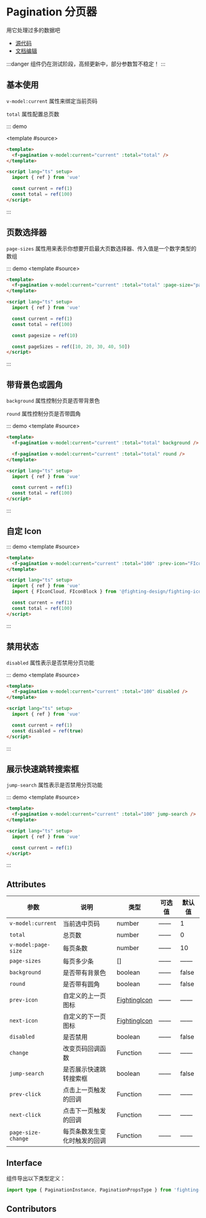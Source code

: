 # Pagination 分页器

用它处理过多的数据吧

- [源代码](https://github.com/FightingDesign/fighting-design/tree/master/packages/fighting-design/pagination)
- [文档编辑](https://github.com/FightingDesign/fighting-design/blob/master/docs/docs/components/pagination.md)

:::danger
组件仍在测试阶段，高频更新中，部分参数暂不稳定！
:::

## 基本使用

`v-model:current` 属性来绑定当前页码

`total` 属性配置总页数

::: demo

<template #source>
<demo1-vue />
</template>

```html
<template>
  <f-pagination v-model:current="current" :total="total" />
</template>

<script lang="ts" setup>
  import { ref } from 'vue'

  const current = ref(1)
  const total = ref(100)
</script>
```

:::

## 页数选择器

`page-sizes` 属性用来表示你想要开启最大页数选择器、传入值是一个数字类型的数组

::: demo
<template #source>
<demo2-vue/>
</template>

```html
<template>
  <f-pagination v-model:current="current" :total="total" :page-size="pagesize" :page-sizes="pageSizes" />
</template>

<script lang="ts" setup>
  import { ref } from 'vue'

  const current = ref(1)
  const total = ref(100)

  const pagesize = ref(10)

  const pageSizes = ref([10, 20, 30, 40, 50])
</script>
```

:::

## 带背景色或圆角

`background` 属性控制分页是否带背景色

`round` 属性控制分页是否带圆角

::: demo
<template #source>
<demo3-vue />
</template>

```html
<template>
  <f-pagination v-model:current="current" :total="total" background />

  <f-pagination v-model:current="current" :total="total" round />
</template>

<script lang="ts" setup>
  import { ref } from 'vue'

  const current = ref(1)
  const total = ref(100)
</script>
```

:::

## 自定 Icon

::: demo
<template #source>
<f-pagination v-model:current="current" :total="100" :prev-Icon="FIconCloud" :next-Icon="FIconBlock" />
</template>

```html
<template>
  <f-pagination v-model:current="current" :total="100" :prev-icon="FIconCloud" :next-icon="FIconBlock" />
</template>

<script lang="ts" setup>
  import { ref } from 'vue'
  import { FIconCloud, FIconBlock } from '@fighting-design/fighting-icon'

  const current = ref(1)
  const total = ref(100)
</script>
```

:::

## 禁用状态

`disabled` 属性表示是否禁用分页功能

::: demo
<template #source>
<f-pagination v-model:current="current" :total="100" disabled />
</template>

```html
<template>
  <f-pagination v-model:current="current" :total="100" disabled />
</template>

<script lang="ts" setup>
  import { ref } from 'vue'

  const current = ref(1)
  const disabled = ref(true)
</script>
```

:::

## 展示快速跳转搜索框

`jump-search` 属性表示是否禁用分页功能

::: demo
<template #source>
<f-pagination v-model:current="current" :total="100" jump-search />
</template>

```html
<template>
  <f-pagination v-model:current="current" :total="100" jump-search />
</template>

<script lang="ts" setup>
  import { ref } from 'vue'

  const current = ref(1)
</script>
```

:::

## Attributes

| 参数                | 说明                         | 类型                                                               | 可选值 | 默认值 |
| ------------------- | ---------------------------- | ------------------------------------------------------------------ | ------ | ------ |
| `v-model:current`   | 当前选中页码                 | number                                                             | ——     | 1      |
| `total`             | 总页数                       | number                                                             | ——     | 0      |
| `v-model:page-size` | 每页条数                     | number                                                             | ——     | 10     |
| `page-sizes`        | 每页多少条                   | []                                                                 | ——     | ——     |
| `background`        | 是否带有背景色               | boolean                                                            | ——     | false  |
| `round`             | 是否带有圆角                 | boolean                                                            | ——     | false  |
| `prev-icon`         | 自定义的上一页图标           | <a href="/components/interface.html#fightingicon">FightingIcon</a> | ——     | ——     |
| `next-icon`         | 自定义的下一页图标           | <a href="/components/interface.html#fightingicon">FightingIcon</a> | ——     | ——     |
| `disabled`          | 是否禁用                     | boolean                                                            | ——     | false  |
| `change`            | 改变页码回调函数             | Function                                                           | ——     | ——     |
| `jump-search`       | 是否展示快速跳转搜索框       | boolean                                                            | ——     | false  |
| `prev-click`        | 点击上一页触发的回调         | Function                                                           | ——     | ——     |
| `next-click`        | 点击下一页触发的回调         | Function                                                           | ——     | ——     |
| `page-size-change`  | 每页条数发生变化时触发的回调 | Function                                                           | ——     | ——     |

## Interface

组件导出以下类型定义：

```ts
import type { PaginationInstance, PaginationPropsType } from 'fighting-design'
```

## Contributors

<a href="https://github.com/Tyh2001" target="_blank">
  <f-avatar round src="https://avatars.githubusercontent.com/u/73180970?v=4" />
</a>

<a href="https://github.com/OnlyShadows" target="_blank">
  <f-avatar round src="https://avatars.githubusercontent.com/u/54928569?v=4" />
</a>

<script setup lang="ts">
  import demo1Vue from './_demos/pagination/demo1.vue'
  import demo2Vue from './_demos/pagination/demo2.vue'
  import demo3Vue from './_demos/pagination/demo3.vue'
  import { FIconCloud, FIconBlock } from '@fighting-design/fighting-icon'
  import { ref } from 'vue'

  const current = ref(1)
  const total = ref(100)
</script>
